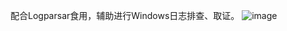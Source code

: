 配合Logparsar食用，辅助进行Windows日志排查、取证。
![image](https://github.com/TiggerT/LogAnalysisAssistant/assets/84847715/d997c792-788f-4b2b-b47b-1756ed1a9bb4)
